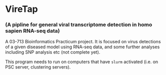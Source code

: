 # VireTap
### (A pipline for general viral transcriptome detection in homo sapien RNA-seq data)
A 03-713 Bioinformatics Practicum project. It is focused on virus detections of a given diseased model using RNA-seq data, and some further analyses including SNP analysis etc (not complete yet).

This program needs to run on computers that have `slurm` activated (i.e. on PSC server, clustering servers).
